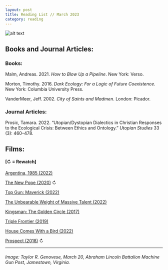 ```yaml
---
layout: post
title: Reading List // March 2023
category: reading
---
```


![alt text](https://trgenovese.github.io/blog/images/mar23reading.jpg)

## Books and Journal Articles:

### Books:
Malm, Andreas. 2021. *How to Blow Up a Pipeline*. New York: Verso.

Morton, Timothy. 2016. *Dark Ecology: For a Logic of Future Coexistence*. New York: Columbia University Press.

VanderMeer, Jeff. 2002. *City of Saints and Madmen*. London: Picador.

### Journal Articles:
Prosic, Tamara. 2022. “Utopian/Dystopian Dialectics in Christian Responses to the Ecological Crisis: Between Ethics and Ontology.” *Utopian Studies* 33 (3): 460–478.

## Films:
#### [↻ = Rewatch]

[Argentina, 1985 (2022)](https://letterboxd.com/trgenovese/film/argentina-1985/)

[The New Pope (2020)](https://letterboxd.com/trgenovese/film/the-new-pope/2/) ↻

[Top Gun: Maverick (2022)](https://letterboxd.com/trgenovese/film/top-gun-maverick/)

[The Unbearable Weight of Massive Talent (2022)](https://letterboxd.com/trgenovese/film/the-unbearable-weight-of-massive-talent/)

[Kingsman: The Golden Circle (2017)](https://letterboxd.com/trgenovese/film/kingsman-the-golden-circle/)

[Triple Frontier (2019)](https://letterboxd.com/trgenovese/film/triple-frontier/)

[House Comes With a Bird (2022)](https://letterboxd.com/trgenovese/film/house-comes-with-a-bird/)

[Prospect (2018)](https://letterboxd.com/trgenovese/film/prospect-2018/1/) ↻

___
###### Image: Taylor R. Genovese, March 20, Abraham Lincoln Battalion Machine Gun Post, Jamestown, Virginia.
